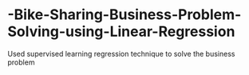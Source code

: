# -Bike-Sharing-Business-Problem-Solving-using-Linear-Regression
Used supervised learning regression technique to solve the business problem
